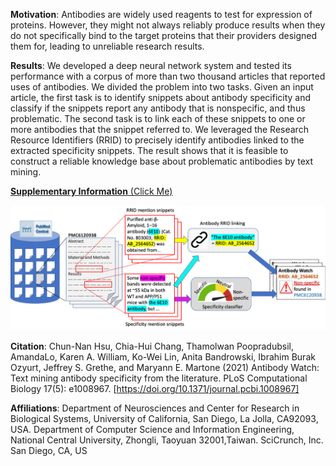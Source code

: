 **Motivation**: Antibodies are widely used reagents to test for expression of proteins. However, they might not always reliably produce results when they do not specifically bind to the target proteins that their providers designed them for, leading to unreliable research results. 

**Results**: We developed a deep neural network system and tested its performance with a corpus of more than two thousand articles that reported uses of antibodies. We divided the problem into two tasks. Given an input article, the first task is to identify snippets about antibody specificity and classify if the snippets report any antibody that is nonspecific, and thus problematic. The second task is to link each of these snippets to one or more antibodies that the snippet referred to. We leveraged the Research Resource Identifiers (RRID) to precisely identify antibodies linked to the extracted specificity snippets. The result shows that it is feasible to construct a reliable knowledge base about problematic antibodies by text mining.

[**Supplementary Information** (Click Me)](https://github.com/SciCrunch/Antibody-Watch/blob/master/SupplementaryInformation.md)

![Workflow](Fig1.png)

**Citation**: Chun-Nan Hsu, Chia-Hui Chang, Thamolwan Poopradubsil, AmandaLo, Karen A. William, Ko-Wei Lin, Anita Bandrowski, Ibrahim Burak Ozyurt, Jeffrey S. Grethe, and Maryann E. Martone (2021) Antibody Watch: Text mining antibody specificity from the literature. PLoS Computational Biology 17(5): e1008967. [https://doi.org/10.1371/journal.pcbi.1008967]

**Affiliations**: Department of Neurosciences and Center for Research in Biological Systems, University of California, San Diego, La Jolla, CA92093, USA.
Department of Computer Science and Information Engineering, National Central University, Zhongli, Taoyuan 32001,Taiwan.
SciCrunch, Inc. San Diego, CA, US
